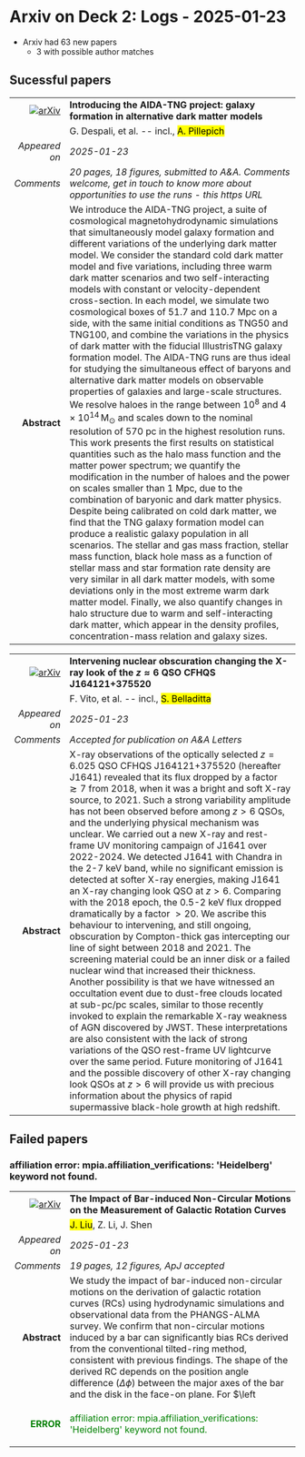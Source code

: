 # Arxiv on Deck 2: Logs - 2025-01-23

* Arxiv had 63 new papers
    * 3 with possible author matches

## Sucessful papers


|||
|---:|:---|
| [![arXiv](https://img.shields.io/badge/arXiv-2501.12439-b31b1b.svg)](https://arxiv.org/abs/2501.12439) | **Introducing the AIDA-TNG project: galaxy formation in alternative dark matter models**  |
|| G. Despali, et al. -- incl., <mark>A. Pillepich</mark> |
|*Appeared on*| *2025-01-23*|
|*Comments*| *20 pages, 18 figures, submitted to A&A. Comments welcome, get in touch to know more about opportunities to use the runs - this https URL*|
|**Abstract**|            We introduce the AIDA-TNG project, a suite of cosmological magnetohydrodynamic simulations that simultaneously model galaxy formation and different variations of the underlying dark matter model. We consider the standard cold dark matter model and five variations, including three warm dark matter scenarios and two self-interacting models with constant or velocity-dependent cross-section. In each model, we simulate two cosmological boxes of 51.7 and 110.7 Mpc on a side, with the same initial conditions as TNG50 and TNG100, and combine the variations in the physics of dark matter with the fiducial IllustrisTNG galaxy formation model. The AIDA-TNG runs are thus ideal for studying the simultaneous effect of baryons and alternative dark matter models on observable properties of galaxies and large-scale structures. We resolve haloes in the range between $10^{8}$ and $4\times10^{14}\,$M$_{\odot}$ and scales down to the nominal resolution of 570 pc in the highest resolution runs. This work presents the first results on statistical quantities such as the halo mass function and the matter power spectrum; we quantify the modification in the number of haloes and the power on scales smaller than 1 Mpc, due to the combination of baryonic and dark matter physics. Despite being calibrated on cold dark matter, we find that the TNG galaxy formation model can produce a realistic galaxy population in all scenarios. The stellar and gas mass fraction, stellar mass function, black hole mass as a function of stellar mass and star formation rate density are very similar in all dark matter models, with some deviations only in the most extreme warm dark matter model. Finally, we also quantify changes in halo structure due to warm and self-interacting dark matter, which appear in the density profiles, concentration-mass relation and galaxy sizes.         |


|||
|---:|:---|
| [![arXiv](https://img.shields.io/badge/arXiv-2501.12449-b31b1b.svg)](https://arxiv.org/abs/2501.12449) | **Intervening nuclear obscuration changing the X-ray look of the $z\approx6$ QSO CFHQS J164121+375520**  |
|| F. Vito, et al. -- incl., <mark>S. Belladitta</mark> |
|*Appeared on*| *2025-01-23*|
|*Comments*| *Accepted for publication on A&A Letters*|
|**Abstract**|            X-ray observations of the optically selected $z=6.025$ QSO CFHQS J164121+375520 (hereafter J1641) revealed that its flux dropped by a factor $\gtrsim7$ from 2018, when it was a bright and soft X-ray source, to 2021. Such a strong variability amplitude has not been observed before among $z>6$ QSOs, and the underlying physical mechanism was unclear. We carried out a new X-ray and rest-frame UV monitoring campaign of J1641 over 2022-2024. We detected J1641 with Chandra in the 2-7 keV band, while no significant emission is detected at softer X-ray energies, making J1641 an X-ray changing look QSO at $z>6$. Comparing with the 2018 epoch, the 0.5-2 keV flux dropped dramatically by a factor $>20$. We ascribe this behaviour to intervening, and still ongoing, obscuration by Compton-thick gas intercepting our line of sight between 2018 and 2021. The screening material could be an inner disk or a failed nuclear wind that increased their thickness. Another possibility is that we have witnessed an occultation event due to dust-free clouds located at sub-pc/pc scales, similar to those recently invoked to explain the remarkable X-ray weakness of AGN discovered by JWST. These interpretations are also consistent with the lack of strong variations of the QSO rest-frame UV lightcurve over the same period. Future monitoring of J1641 and the possible discovery of other X-ray changing look QSOs at $z>6$ will provide us with precious information about the physics of rapid supermassive black-hole growth at high redshift.         |

## Failed papers

### affiliation error: mpia.affiliation_verifications: 'Heidelberg' keyword not found. 


|||
|---:|:---|
| [![arXiv](https://img.shields.io/badge/arXiv-2501.12760-b31b1b.svg)](https://arxiv.org/abs/2501.12760) | **The Impact of Bar-induced Non-Circular Motions on the Measurement of Galactic Rotation Curves**  |
|| <mark>J. Liu</mark>, Z. Li, J. Shen |
|*Appeared on*| *2025-01-23*|
|*Comments*| *19 pages, 12 figures, ApJ accepted*|
|**Abstract**|            We study the impact of bar-induced non-circular motions on the derivation of galactic rotation curves (RCs) using hydrodynamic simulations and observational data from the PHANGS-ALMA survey. We confirm that non-circular motions induced by a bar can significantly bias RCs derived from the conventional tilted-ring method, consistent with previous findings. The shape of the derived RC depends on the position angle difference ($\Delta \phi$) between the major axes of the bar and the disk in the face-on plane. For $\left|\Delta \phi\right|\lesssim40^\circ$, non-circular motions produce a bar-induced "dip" feature (rise-drop-rise pattern) in the derived RC, which shows higher velocities near the nuclear ring and lower velocities in the bar region compared to the true RC (${\mathrm{RC_{true}}}$). We demonstrate convincingly that such dip features are very common in the PHANGS-ALMA barred galaxies sample. Hydrodynamical simulations reveal that the "dip" feature is caused by the perpendicular orientation of the gas flows in the nuclear ring and the bar; at low $\left|\Delta \phi\right|$ streamlines in the nuclear ring tend to enhance $V_\mathrm{los}$, while those in the bar tend to suppress $V_\mathrm{los}$. We use a simple {\misaell} model to qualitatively explain the general trend of RCs from the tilted-ring method (${\mathrm{RC_{tilted}}}$) and the discrepancy between ${\mathrm{RC_{tilted}}}$ and ${\mathrm{RC_{true}}}$. Furthermore, we propose a straightforward method to implement a first-order correction to the RC derived from the tilted-ring method. Our study is the first to systematically discuss the bar-induced "dip" feature in the RCs of barred galaxies combining both simulations and observations.         |
|<p style="color:green"> **ERROR** </p>| <p style="color:green">affiliation error: mpia.affiliation_verifications: 'Heidelberg' keyword not found.</p> |

